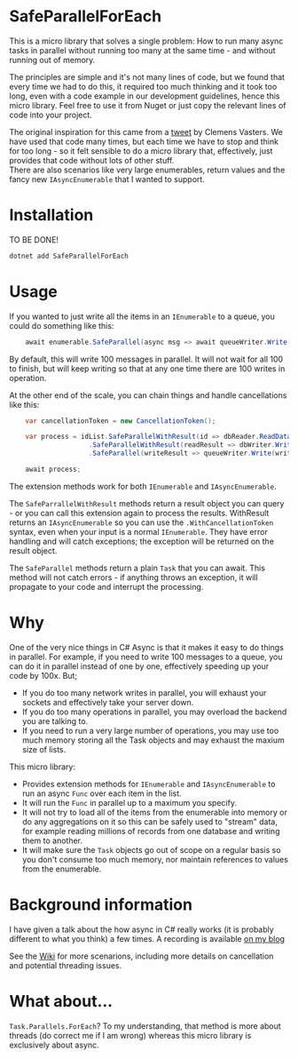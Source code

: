 # SafeParallelForEach
This is a micro library that solves a single problem: How to run many async tasks in parallel without running too many at the same time - and without running out of memory.

The principles are simple and it's not many lines of code, but we found that every time we had to do this, it required too much thinking and it took too long, even with a code example in our development guidelines, hence this micro library. Feel free to use it from Nuget or just copy the relevant lines of code into your project.

The original inspiration for this came from a [tweet](https://twitter.com/clemensv/status/831462231808339971) by Clemens Vasters. We have used that code many times, but each time we have to stop and think for too long - so it felt sensible to do a micro library that, effectively, just provides that code without lots of other stuff.   
There are also scenarios like very large enumerables, return values and the fancy new `IAsyncEnumerable` that I wanted to support.

# Installation
TO BE DONE!
```cmd
dotnet add SafeParallelForEach
```

# Usage
If you wanted to just write all the items in an `IEnumerable` to a queue, you could do something like this:
```csharp
    await enumerable.SafeParallel(async msg => await queueWriter.Write(msg));
```
By default, this will write 100 messages in parallel. It will not wait for all 100 to finish, but will keep writing so that at any one time there are 100 writes in operation.

At the other end of the scale, you can chain things and handle cancellations like this:
```csharp
    var cancellationToken = new CancellationToken();

    var process = idList.SafeParallelWithResult(id => dbReader.ReadData(id), 30)
                    .SafeParallelWithResult(readResult => dbWriter.WriteData(readResult.Output), 100)
                    .SafeParallel(writeResult => queueWriter.Write(writeResult.Output.SomeDescription), 50, cancellationToken);

    await process;
```
The extension methods work for both `IEnumerable` and `IAsyncEnumerable`.

The `SafeParrallelWithResult` methods return a result object you can query - or you can call this extension again to process the results. WithResult returns an `IAsyncEnumerable` so you can use the `.WithCancellationToken` syntax, even when your input is a normal `IEnumerable`. 
They have error handling and will catch exceptions; the exception will be returned on the result object. 

The `SafeParallel` methods return a plain `Task` that you can await. This method will not catch errors - if anything throws an exception, it will propagate to your code and interrupt the processing. 

# Why
One of the very nice things in C# Async is that it makes it easy to do things in parallel. For example, if you need to write 100 messages to a queue, you can do it in parallel instead of one by one, effectively speeding up your code by 100x. 
But;
- If you do too many network writes in parallel, you will exhaust your sockets and effectively take your server down.
- If you do too many operations in parallel, you may overload the backend you are talking to.
- If you need to run a very large number of operations, you may use too much memory storing all the Task objects and may exhaust the maxium size of lists.

This micro library:
- Provides extension methods for `IEnumerable` and `IAsyncEnumerable` to run an async `Func` over each item in the list. 
- It will run the `Func` in parallel up to a maximum you specify. 
- It will not try to load all of the items from the enumerable into memory or do any aggregations on it so this can be safely used to "stream" data, for example reading millions of records from one database and writing them to another.
- It will make sure the `Task` objects go out of scope on a regular basis so you don't consume too much memory, nor maintain references to values from the enumerable.

# Background information
I have given a talk about the how async in C# really works (it is probably different to what you think) a few times. A recording is available [on my blog](https://www.lytzen.name/2019/04/29/Everything-I-thought-I-knew-about-async-was-wrong.html)







See the [Wiki](https://github.com/NewOrbit/SafeParallelForEach/wiki) for more scenarions, including more details on cancellation and potential threading issues.

# What about...
`Task.Parallels.ForEach`? To my understanding, that method is more about threads (do correct me if I am wrong) whereas this micro library is exclusively about async. 

